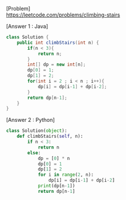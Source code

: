 [Problem]<br>
https://leetcode.com/problems/climbing-stairs


[Answer 1 : Java]
```java
class Solution {
    public int climbStairs(int n) {
        if(n < 3){
            return n;
        }
        int[] dp = new int[n];
        dp[0] = 1;
        dp[1] = 2;
        for(int i = 2 ; i < n ; i++){
            dp[i] = dp[i-1] + dp[i-2];
        }
        return dp[n-1];
    }
}
```

[Answer 2 : Python]
```python
class Solution(object):
    def climbStairs(self, n):
        if n < 3:
            return n
        else:
            dp = [0] * n
            dp[0] = 1
            dp[1] = 2
            for i in range(2, n):
                dp[i] = dp[i-1] + dp[i-2]
            print(dp[n-1])
            return dp[n-1]
```
